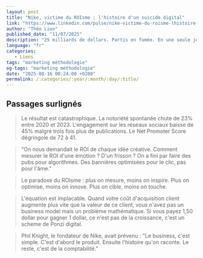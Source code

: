 ```yaml
---
layout: post
title: "Nike, victime du ROIsme : l'histoire d'un suicide digital"
link: "https://www.linkedin.com/pulse/nike-victime-du-roisme-lhistoire-dun-suicide-digital-théo-lion-rqpue"
author: "Théo Lion"
published_date: "11/07/2025"
description: "25 milliards de dollars. Partis en fumée. En une seule journée. Le 28 juin 2024, Nike a vécu la pire séance boursière de son histoire. Mais ce krach n'est pas tombé du ciel. C'est l'aboutissement d'une stratégie qui a transformé l'une des marques les plus inspirantes du monde en vulgaire e-commerçant obsédé par ses tableaux Excel. Cette histoire, c'est celle d'un suicide digital. Comment Nike a sacrifié son âme sur l'autel du ROI. Comment la data a tué la magie. Et pourquoi ce qui est arrivé à Nike devrait terrifier toutes les marques qui confondent performance et croissance."
language: "fr"
categories: 
   - Liens
tags: "marketing méthodologie"
og-tags: "marketing méthodologie"
date: "2025-08-16 00:24:00 +0200"
permalink: /:categories/:year/:month/:day/:title/
---
```


## Passages surlignés
> Le résultat est catastrophique. La notoriété spontanée chute de 23% entre 2020 et 2023. L'engagement sur les réseaux sociaux baisse de 45% malgré trois fois plus de publications. Le Net Promoter Score dégringole de 72 à 41.

> "On nous demandait le ROI de chaque idée créative. Comment mesurer le ROI d'une émotion ? D'un frisson ? On a fini par faire des pubs pour algorithmes. Des bannières optimisées pour le clic, pas pour l'âme."

> Le paradoxe du ROIsme : plus on mesure, moins on inspire. Plus on optimise, moins on innove. Plus on cible, moins on touche.

> L'équation est implacable. Quand votre coût d'acquisition client augmente plus vite que la valeur de ce client, vous n'avez pas un business model mais un problème mathématique. Si vous payez 1,50 dollar pour gagner 1 dollar, ce n'est pas de la croissance, c'est un scheme de Ponzi digital.

> Phil Knight, le fondateur de Nike, avait prévenu : "Le business, c'est simple. C'est d'abord le produit. Ensuite l'histoire qu'on raconte. Le reste, c'est de la comptabilité."